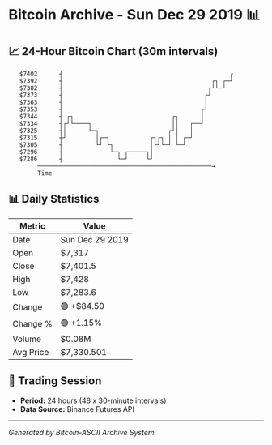 # Bitcoin Archive - Sun Dec 29 2019 📊

## 📈 24-Hour Bitcoin Chart (30m intervals)

```
   $7402      ┤                                              ┌ 
   $7392      ┤                                         ┌┐ ┌─┘ 
   $7382      ┤                                        ┌┘└─┘   
   $7373      ┤                                       ┌┘       
   $7363      ┤                                       │        
   $7353      ┤                                      ┌┘        
   $7344      ┤ ┌┐                           ┌┐      │         
   $7334      ┤┌┘└────┐                      ││   ┌──┘         
   $7325      ┤│      └─┐                   ┌┘│   │            
   $7315      ┼┘        │┌─┐           ┌┐┌┐ │ │ ┌─┘            
   $7305      ┤         └┘ └┐          │└┘└─┘ └─┘              
   $7296      ┤             └─┐ ┌─────┐│                       
   $7286      ┤               └─┘     └┘                       
        ────────────────────────────────────────────────→
        Time
```

## 📊 Daily Statistics

| Metric | Value |
|--------|-------|
| Date | Sun Dec 29 2019 |
| Open | $7,317 |
| Close | $7,401.5 |
| High | $7,428 |
| Low | $7,283.6 |
| Change | 🟢 +$84.50 |
| Change % | 🟢 +1.15% |
| Volume | $0.08M |
| Avg Price | $7,330.501 |

## 📅 Trading Session

- **Period:** 24 hours (48 x 30-minute intervals)
- **Data Source:** Binance Futures API

---
*Generated by Bitcoin-ASCII Archive System*
